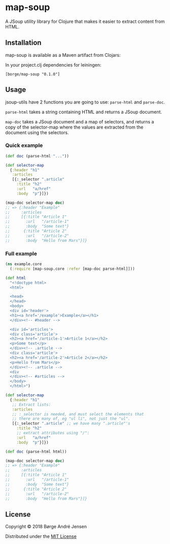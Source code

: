 
# map-soup

A JSoup utility library for Clojure that makes it easier to extract content
from HTML.

## Installation

map-soup is available as a Maven artifact from Clojars:

In your project.clj dependencies for leiningen:

```[borge/map-soup "0.1.0"]```

## Usage

jsoup-utils have 2 functions you are going to use: ```parse-html```
and ```parse-doc```.

```parse-html``` takes a string containing HTML and returns a JSoup document.

```map-doc``` takes a JSoup document and a map of selectors, and returns 
a copy of the selector-map where the  values are extracted from the document using the selectors.

### Quick example

```clojure
(def doc (parse-html "..."))

(def selector-map 
  {:header "h1"
   :articles
   [{:_selector ".article"
     :title "h2"
     :url   "a/href"
     :body  "p"}]})

(map-doc selector-map doc)
;; => {:header "Example"
;;     :articles
;;     [{:title "Article 1"
;;       :url   "/article-1"
;;       :body  "Some text"}
;;      {:title "Article 2"
;;       :url   "/article-2"
;;       :body  "Hello from Mars"}]}
```

### Full example

```clojure
(ns example.core
  (:require [map-soup.core :refer [map-doc parse-html]]))

(def html
  "<!doctype html>
  <html> 

  <head>
  </head>
  <body>
  <div id='header'>
  <h1><a href='/example'>Example</a></h1>
  </div><!-- #header -->

  <div id='articles'>
  <div class='article'>
  <h2><a href='/article-1'>Article 1</a></h2>
  <p>Some text</p>
  </div><!-- .article -->
  <div class='article'>
  <h2><a href='/article-2'>Article 2</a></h2>
  <p>Hello from Mars</p>
  </div><!-- .article -->
  <div
  </div><!-- #articles -->
  </body>
  </html>")

(def selector-map
  {:header "h1"
   ;; Extract lists:
   :articles
   ;; :_selector is needed, and must select the elements that
   ;; there are many of, eg "ul li", not just the "ul".
   [{:_selector ".article" ;; we have many ".article"'s
     :title "h2"
     ;; extract attributes using "/":
     :url   "a/href"
     :body  "p"}]})

(def doc (parse-html html))

(map-doc selector-map doc)
;; => {:header "Example"
;;     :articles
;;     [{:title "Article 1"
;;       :url   "/article-1"
;;       :body  "Some text"}
;;      {:title "Article 2"
;;       :url   "/article-2"
;;       :body  "Hello from Mars"}]}
```

## License

Copyright © 2018 Børge André Jensen

Distributed under the [MIT License](http://opensource.org/licenses/MIT)
